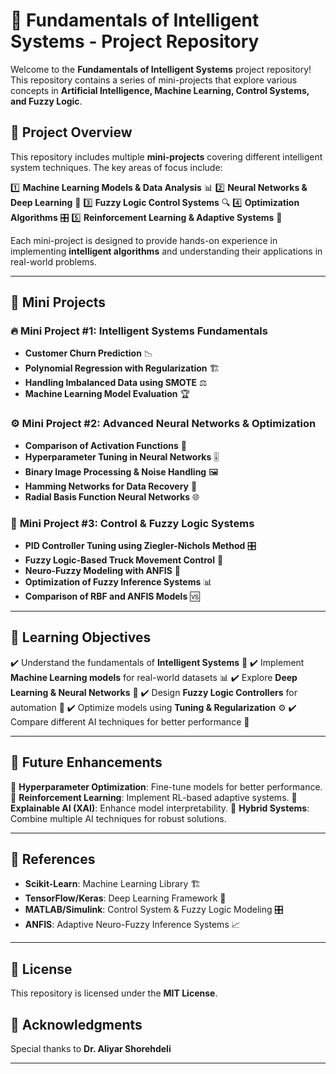 # 🤖 Fundamentals of Intelligent Systems - Project Repository

Welcome to the **Fundamentals of Intelligent Systems** project repository! This repository contains a series of mini-projects that explore various concepts in **Artificial Intelligence, Machine Learning, Control Systems, and Fuzzy Logic**.

## 📌 Project Overview

This repository includes multiple **mini-projects** covering different intelligent system techniques. The key areas of focus include:

1️⃣ **Machine Learning Models & Data Analysis** 📊
2️⃣ **Neural Networks & Deep Learning** 🧠
3️⃣ **Fuzzy Logic Control Systems** 🔍
4️⃣ **Optimization Algorithms** 🎛️
5️⃣ **Reinforcement Learning & Adaptive Systems** 🚀

Each mini-project is designed to provide hands-on experience in implementing **intelligent algorithms** and understanding their applications in real-world problems.

---

## 📁 Mini Projects

### 🔥 **Mini Project #1: Intelligent Systems Fundamentals**
- **Customer Churn Prediction** 📉
- **Polynomial Regression with Regularization** 🏗️
- **Handling Imbalanced Data using SMOTE** ⚖️
- **Machine Learning Model Evaluation** 🏆

### ⚙️ **Mini Project #2: Advanced Neural Networks & Optimization**
- **Comparison of Activation Functions** 🔄
- **Hyperparameter Tuning in Neural Networks** 🎚️
- **Binary Image Processing & Noise Handling** 🖼️
- **Hamming Networks for Data Recovery** 🔄
- **Radial Basis Function Neural Networks** 🌐

### 🚚 **Mini Project #3: Control & Fuzzy Logic Systems**
- **PID Controller Tuning using Ziegler-Nichols Method** 🎛️
- **Fuzzy Logic-Based Truck Movement Control** 🚛
- **Neuro-Fuzzy Modeling with ANFIS** 🤖
- **Optimization of Fuzzy Inference Systems** 📊
- **Comparison of RBF and ANFIS Models** 🆚

---

## 📜 Learning Objectives

✔️ Understand the fundamentals of **Intelligent Systems** 🤖
✔️ Implement **Machine Learning models** for real-world datasets 📊
✔️ Explore **Deep Learning & Neural Networks** 🧠
✔️ Design **Fuzzy Logic Controllers** for automation 🔄
✔️ Optimize models using **Tuning & Regularization** ⚙️
✔️ Compare different AI techniques for better performance 🚀

---

## 🚀 Future Enhancements

🔹 **Hyperparameter Optimization**: Fine-tune models for better performance.
🔹 **Reinforcement Learning**: Implement RL-based adaptive systems.
🔹 **Explainable AI (XAI)**: Enhance model interpretability.
🔹 **Hybrid Systems**: Combine multiple AI techniques for robust solutions.

---

## 🔗 References
- **Scikit-Learn**: Machine Learning Library 🏗️
- **TensorFlow/Keras**: Deep Learning Framework 🤖
- **MATLAB/Simulink**: Control System & Fuzzy Logic Modeling 🎛️
- **ANFIS**: Adaptive Neuro-Fuzzy Inference Systems 📈

---

## 📜 License
This repository is licensed under the **MIT License**.

## 🙏 Acknowledgments
Special thanks to **Dr. Aliyar Shorehdeli** 

---
